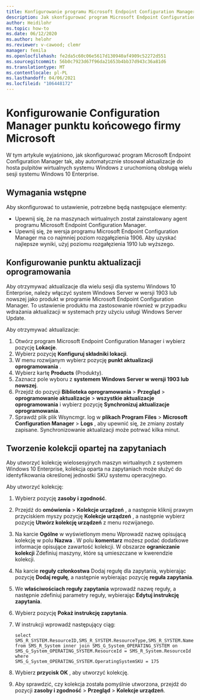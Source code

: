 ```yaml
---
title: Konfigurowanie programu Microsoft Endpoint Configuration Manager — Azure
description: Jak skonfigurować program Microsoft Endpoint Configuration Manager w celu wdrażania aktualizacji oprogramowania w wielu sesjach systemu Windows 10 Enterprise na pulpicie wirtualnym systemu Windows.
author: Heidilohr
ms.topic: how-to
ms.date: 06/12/2020
ms.author: helohr
ms.reviewer: v-cawood; clemr
manager: femila
ms.openlocfilehash: fe2da5c60c06e5617d130940af4909c52272d551
ms.sourcegitcommit: 56b0c7923d67f96da21653b4bb37d943c36a81d6
ms.translationtype: MT
ms.contentlocale: pl-PL
ms.lasthandoff: 04/06/2021
ms.locfileid: "106448172"
---
```

# <a name="configure-microsoft-endpoint-configuration-manager"></a>Konfigurowanie Configuration Manager punktu końcowego firmy Microsoft

W tym artykule wyjaśniono, jak skonfigurować program Microsoft Endpoint Configuration Manager tak, aby automatycznie stosował aktualizacje do hosta pulpitów wirtualnych systemu Windows z uruchomioną obsługą wielu sesji systemu Windows 10 Enterprise.

## <a name="prerequisites"></a>Wymagania wstępne

Aby skonfigurować to ustawienie, potrzebne będą następujące elementy:

   - Upewnij się, że na maszynach wirtualnych został zainstalowany agent programu Microsoft Endpoint Configuration Manager.
   - Upewnij się, że wersja programu Microsoft Endpoint Configuration Manager ma co najmniej poziom rozgałęzienia 1906. Aby uzyskać najlepsze wyniki, użyj poziomu rozgałęzienia 1910 lub wyższego.

## <a name="configure-the-software-update-point"></a>Konfigurowanie punktu aktualizacji oprogramowania

Aby otrzymywać aktualizacje dla wielu sesji dla systemu Windows 10 Enterprise, należy włączyć system Windows Server w wersji 1903 lub nowszej jako produkt w programie Microsoft Endpoint Configuration Manager. To ustawienie produktu ma zastosowanie również w przypadku wdrażania aktualizacji w systemach przy użyciu usługi Windows Server Update.

Aby otrzymywać aktualizacje:

1. Otwórz program Microsoft Endpoint Configuration Manager i wybierz pozycję **Lokacje**.
2. Wybierz pozycję **Konfiguruj składniki lokacji**.
3. W menu rozwijanym wybierz pozycję **punkt aktualizacji oprogramowania** .
4. Wybierz kartę **Products** (Produkty).
5. Zaznacz pole wyboru z **systemem Windows Server w wersji 1903 lub nowszej**.
6. Przejdź do pozycji **Biblioteka oprogramowania**  >  **Przegląd**  >  **oprogramowanie aktualizacje**  >  **wszystkie aktualizacje oprogramowania** i wybierz pozycję **Synchronizuj aktualizacje oprogramowania**.
7. Sprawdź plik plik Wsyncmgr. log w **plikach Program Files**  >  **Microsoft Configuration Manager**  >  **Logs** , aby upewnić się, że zmiany zostały zapisane. Synchronizowanie aktualizacji może potrwać kilka minut.

## <a name="create-a-query-based-collection"></a>Tworzenie kolekcji opartej na zapytaniach

Aby utworzyć kolekcję wielosesyjnych maszyn wirtualnych z systemem Windows 10 Enterprise, kolekcja oparta na zapytaniach może służyć do identyfikowania określonej jednostki SKU systemu operacyjnego.

Aby utworzyć kolekcję:

1. Wybierz pozycję **zasoby i zgodność**.
2. Przejdź do **omówienia**  >  **Kolekcje urządzeń** , a następnie kliknij prawym przyciskiem myszy pozycję **Kolekcje urządzeń** , a następnie wybierz pozycję **Utwórz kolekcję urządzeń** z menu rozwijanego.
3. Na karcie **Ogólne** w wyświetlonym menu Wprowadź nazwę opisującą kolekcję w polu **Nazwa** . W polu **komentarz** możesz podać dodatkowe informacje opisujące zawartość kolekcji. W obszarze **ograniczanie kolekcji** Zdefiniuj maszyny, które są umieszczane w kwerendzie kolekcji.
4. Na karcie **reguły członkostwa** Dodaj regułę dla zapytania, wybierając pozycję **Dodaj regułę**, a następnie wybierając pozycję **reguła zapytania**.
5. We **właściwościach reguły zapytania** wprowadź nazwę reguły, a następnie zdefiniuj parametry reguły, wybierając **Edytuj instrukcję zapytania**.
6. Wybierz pozycję **Pokaż instrukcję zapytania**.
7. W instrukcji wprowadź następujący ciąg:

    ```syntax
    select
    SMS_R_SYSTEM.ResourceID,SMS_R_SYSTEM.ResourceType,SMS_R_SYSTEM.Name,SMS_R_SYSTEM.SMSUniqueIdentifier,SMS_R_SYSTEM.ResourceDomainORWorkgroup,SMS_R_SYSTEM.Client
    from SMS_R_System inner join SMS_G_System_OPERATING_SYSTEM on
    SMS_G_System_OPERATING_SYSTEM.ResourceId = SMS_R_System.ResourceId where
    SMS_G_System_OPERATING_SYSTEM.OperatingSystemSKU = 175
    ```

8. Wybierz **przycisk OK** , aby utworzyć kolekcję.
9. Aby sprawdzić, czy kolekcja została pomyślnie utworzona, przejdź do pozycji **zasoby i zgodność**  >  **Przegląd**  >  **Kolekcje urządzeń**.
